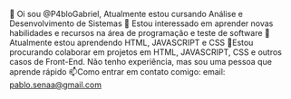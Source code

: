 👋 Oi sou  @P4bloGabriel, Atualmente estou cursando Análise e Desenvolvimento de Sistemas
👀 Estou interessado em aprender novas habilidades e recursos na área de programação e teste de software
🌱 Atualmente estou aprendendo HTML, JAVASCRIPT e CSS
💞️Estou procurando colaborar em projetos em HTML, JAVASCRIPT, CSS e outros casos de Front-End. Não tenho experiência, mas sou uma pessoa que aprende rápido
📫Como entrar em contato comigo: email: pablo.senaa@gmail.com
